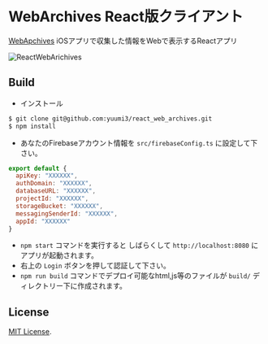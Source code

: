 # WebArchives React版クライアント

[WebApchives](https://github.com/yuumi3/WebArchives) iOSアプリで収集した情報をWebで表示するReactアプリ

![ReactWebArichives](https://www.ey-office.com/images/react_web_archives.png)

## Build

* インストール

```sh
$ git clone git@github.com:yuumi3/react_web_archives.git
$ npm install
```

*  あなたのFirebaseアカウント情報を `src/firebaseConfig.ts` に設定して下さい。

```js
export default {
  apiKey: "XXXXXX",
  authDomain: "XXXXXX",
  databaseURL: "XXXXXX",
  projectId: "XXXXXX",
  storageBucket: "XXXXXX",
  messagingSenderId: "XXXXXX",
  appId: "XXXXXX"
}
```

* `npm start` コマンドを実行すると しばらくして `http://localhost:8080` にアプリが起動されます。
* 右上の `Login` ボタンを押して認証して下さい。
* `npm run build` コマンドでデプロイ可能なhtml,js等のファイルが `build/` ディレクトリー下に作成されます。



## License

[MIT License](http://www.opensource.org/licenses/MIT).